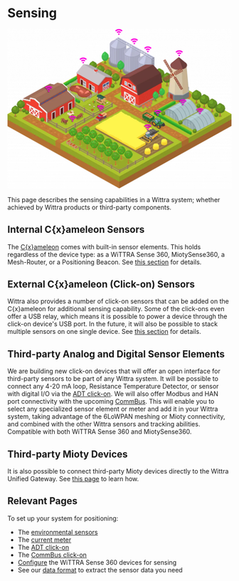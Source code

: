 # Sensing

![img-application](images/applications/applications-agriculture.png)

This page describes the sensing capabilities in a Wittra system;
whether achieved by Wittra products or third-party components.

## Internal C{x}ameleon Sensors

The [C{x}ameleon](products-cxameleon.md) comes with built-in sensor elements.
This holds regardless of the device type: as a WiTTRA Sense 360, MiotySense360, a Mesh-Router, or a Positioning Beacon.
See [this section](products-cxameleon.md?id=internal-sensors) for details.

## External C{x}ameleon (Click-on) Sensors

Wittra also provides a number of click-on sensors that can be added
on the C{x}ameleon for additional sensing capability. Some of the
click-ons even offer a USB relay, which means it is possible to
power a device through the click-on device's USB port. In the future,
it will also be possible to stack multiple sensors on one single device.
See [this section](products-cxameleon.md?id=click-on-sensors) for details.

## Third-party Analog and Digital Sensor Elements

We are building new click-on devices that will offer an open interface
for third-party sensors to be part of any Wittra system.
It will be possible to connect any 4-20 mA loop, Resistance Temperature Detector,
or sensor with digital I/O via the [ADT click-on](products-420-rtd-dio.md).
We will also offer Modbus and HAN port connectivity with the upcoming
[CommBus](products-modbus-han.md).
This will enable you to select any specialized sensor element or meter
and add it in your Wittra system, taking advantage of the 6LoWPAN meshing
or Mioty connectivity, and combined with the other Wittra sensors and
tracking abilities.
Compatible with both WiTTRA Sense 360 and MiotySense360.

## Third-party Mioty Devices

It is also possible to connect third-party Mioty devices directly to
the Wittra Unified Gateway. See [this page](howto-third-party-mioty.md)
to learn how.

## Relevant Pages

To set up your system for positioning:
* The [environmental sensors](products-lpth-lpthc.md)
* The [current meter](products-current-meter.md)
* The [ADT click-on](products-420-rtd-dio.md)
* The [CommBus click-on](products-modbus-han.md)
* [Configure](howto-device-configuration.md) the WiTTRA Sense 360 devices for sensing
* See our [data format](resources-data-format.md) to extract the sensor data you need